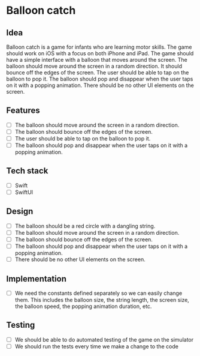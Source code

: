 # Balloon catch

## Idea

Balloon catch is a game for infants who are learning motor skills. The game should work on iOS with a focus on both iPhone and iPad. The game should have a simple interface with a balloon that moves around the screen. The balloon should move around the screen in a random direction. It should bounce off the edges of the screen. The user should be able to tap on the balloon to pop it. The balloon should pop and disappear when the user taps on it with a popping animation. There should be no other UI elements on the screen.

## Features

- [ ] The balloon should move around the screen in a random direction.
- [ ] The balloon should bounce off the edges of the screen.
- [ ] The user should be able to tap on the balloon to pop it.
- [ ] The balloon should pop and disappear when the user taps on it with a popping animation.

## Tech stack

- [ ] Swift
- [ ] SwiftUI

## Design

- [ ] The balloon should be a red circle with a dangling string.
- [ ] The balloon should move around the screen in a random direction.
- [ ] The balloon should bounce off the edges of the screen.
- [ ] The balloon should pop and disappear when the user taps on it with a popping animation.
- [ ] There should be no other UI elements on the screen.

## Implementation

- [ ] We need the constants defined separately so we can easily change them. This includes the balloon size, the string length, the screen size, the balloon speed, the popping animation duration, etc.

## Testing

- [ ] We should be able to do automated testing of the game on the simulator
- [ ] We should run the tests every time we make a change to the code
